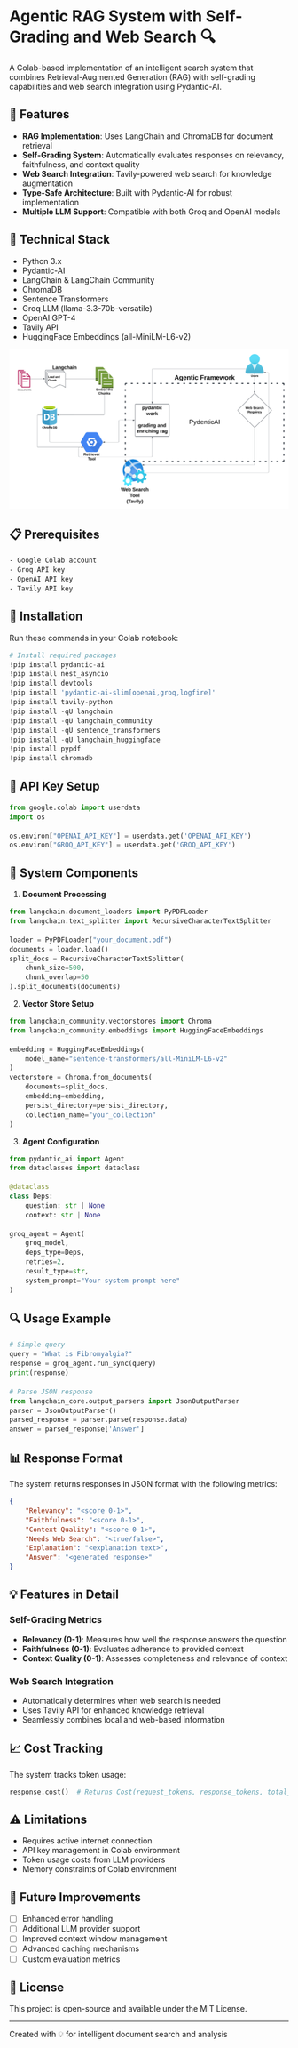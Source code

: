 # Agentic RAG System with Self-Grading and Web Search 🔍

A Colab-based implementation of an intelligent search system that combines Retrieval-Augmented Generation (RAG) with self-grading capabilities and web search integration using Pydantic-AI.

## 🌟 Features

- **RAG Implementation**: Uses LangChain and ChromaDB for document retrieval
- **Self-Grading System**: Automatically evaluates responses on relevancy, faithfulness, and context quality
- **Web Search Integration**: Tavily-powered web search for knowledge augmentation
- **Type-Safe Architecture**: Built with Pydantic-AI for robust implementation
- **Multiple LLM Support**: Compatible with both Groq and OpenAI models

## 🔧 Technical Stack

- Python 3.x
- Pydantic-AI
- LangChain & LangChain Community
- ChromaDB
- Sentence Transformers
- Groq LLM (llama-3.3-70b-versatile)
- OpenAI GPT-4
- Tavily API
- HuggingFace Embeddings (all-MiniLM-L6-v2)

![Architecture Diagram](archetecture.png)

## 📋 Prerequisites

```bash
- Google Colab account
- Groq API key
- OpenAI API key
- Tavily API key
```

## 🚀 Installation

Run these commands in your Colab notebook:

```python
# Install required packages
!pip install pydantic-ai
!pip install nest_asyncio
!pip install devtools
!pip install 'pydantic-ai-slim[openai,groq,logfire]'
!pip install tavily-python
!pip install -qU langchain
!pip install -qU langchain_community
!pip install -qU sentence_transformers
!pip install -qU langchain_huggingface
!pip install pypdf
!pip install chromadb
```

## 🔑 API Key Setup

```python
from google.colab import userdata
import os

os.environ["OPENAI_API_KEY"] = userdata.get('OPENAI_API_KEY')
os.environ["GROQ_API_KEY"] = userdata.get('GROQ_API_KEY')
```

## 📁 System Components

1. **Document Processing**
```python
from langchain.document_loaders import PyPDFLoader
from langchain.text_splitter import RecursiveCharacterTextSplitter

loader = PyPDFLoader("your_document.pdf")
documents = loader.load()
split_docs = RecursiveCharacterTextSplitter(
    chunk_size=500, 
    chunk_overlap=50
).split_documents(documents)
```

2. **Vector Store Setup**
```python
from langchain_community.vectorstores import Chroma
from langchain_community.embeddings import HuggingFaceEmbeddings

embedding = HuggingFaceEmbeddings(
    model_name="sentence-transformers/all-MiniLM-L6-v2"
)
vectorstore = Chroma.from_documents(
    documents=split_docs,
    embedding=embedding,
    persist_directory=persist_directory,
    collection_name="your_collection"
)
```

3. **Agent Configuration**
```python
from pydantic_ai import Agent
from dataclasses import dataclass

@dataclass
class Deps:
    question: str | None
    context: str | None

groq_agent = Agent(
    groq_model,
    deps_type=Deps,
    retries=2,
    result_type=str,
    system_prompt="Your system prompt here"
)
```

## 🔍 Usage Example

```python
# Simple query
query = "What is Fibromyalgia?"
response = groq_agent.run_sync(query)
print(response)

# Parse JSON response
from langchain_core.output_parsers import JsonOutputParser
parser = JsonOutputParser()
parsed_response = parser.parse(response.data)
answer = parsed_response['Answer']
```

## 📊 Response Format

The system returns responses in JSON format with the following metrics:
```json
{
    "Relevancy": "<score 0-1>",
    "Faithfulness": "<score 0-1>",
    "Context Quality": "<score 0-1>",
    "Needs Web Search": "<true/false>",
    "Explanation": "<explanation text>",
    "Answer": "<generated response>"
}
```

## 💡 Features in Detail

### Self-Grading Metrics
- **Relevancy (0-1)**: Measures how well the response answers the question
- **Faithfulness (0-1)**: Evaluates adherence to provided context
- **Context Quality (0-1)**: Assesses completeness and relevance of context

### Web Search Integration
- Automatically determines when web search is needed
- Uses Tavily API for enhanced knowledge retrieval
- Seamlessly combines local and web-based information

## 📈 Cost Tracking

The system tracks token usage:
```python
response.cost()  # Returns Cost(request_tokens, response_tokens, total_tokens)
```

## ⚠️ Limitations

- Requires active internet connection
- API key management in Colab environment
- Token usage costs from LLM providers
- Memory constraints of Colab environment

## 🔮 Future Improvements

- [ ] Enhanced error handling
- [ ] Additional LLM provider support
- [ ] Improved context window management
- [ ] Advanced caching mechanisms
- [ ] Custom evaluation metrics

## 📝 License

This project is open-source and available under the MIT License.

---
Created with 💡 for intelligent document search and analysis